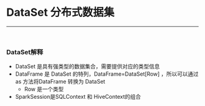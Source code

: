  # DataSet 分布式数据集
 
 -------

<br>

###  DataSet解释
- DataSet 是具有强类型的数据集合，需要提供对应的类型信息
- DataFrame 是 DataSet 的特列，DataFrame=DataSet[Row] ，所以可以通过 as 方法将DataFrame 转换为 DataSet
  - Row 是一个类型
- SparkSession是SQLContext 和 HiveContext的组合

